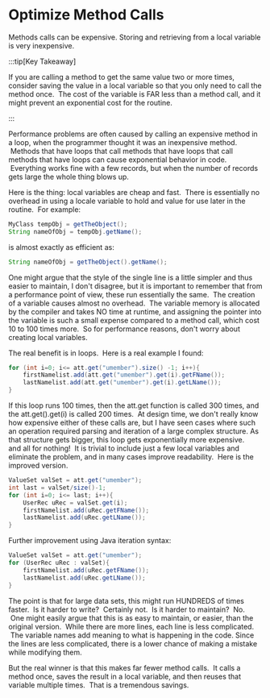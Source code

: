 #  Optimize Method Calls

Methods calls can be expensive. Storing and retrieving from a local variable is very inexpensive.

:::tip[Key Takeaway]

If you are calling a method to get the same value two or more times, consider saving the value in a local variable so that you only need to call the method once.  The cost of the variable is FAR less than a method call, and it might prevent an exponential cost for the routine.

:::

Performance problems are often caused by calling an expensive method in a loop, when the programmer thought it was an inexpensive method.  Methods that have loops that call methods that have loops that call methods that have loops can cause exponential behavior in code.  Everything works fine with a few records, but when the number of records gets large the whole thing blows up.  

Here is the thing: local variables are cheap and fast.  There is essentially no overhead in using a locale variable to hold and value for use later in the routine.  For example:

```java
MyClass tempObj = getTheObject();
String nameOfObj = tempObj.getName();
```

is almost exactly as efficient as:

```java
String nameOfObj = getTheObject().getName();
```


One might argue that the style of the single line is a little simpler and thus easier to maintain, I don't disagree, but it is important to remember that from a performance point of view, these run essentially the same.  The creation of a variable causes almost no overhead.  The variable memory is allocated by the compiler and takes NO time at runtime, and assigning the pointer into the variable is such a small expense compared to a method call, which cost 10 to 100 times more.  So for performance reasons, don't worry about creating local variables.  

The real benefit is in loops.  Here is a real example I found:

```java
for (int i=0; i<= att.get("umember").size() -1; i++){
    firstNamelist.add(att.get("umember").get(i).getFName());
    lastNamelist.add(att.get("umember").get(i).getLName());
}
```

If this loop runs 100 times, then the att.get function is called 300 times, and the att.get().get(i) is called 200 times.  At design time, we don't really know how expensive either of these calls are, but I have seen cases where such an operation required parsing and iteration of a large complex structure. As that structure gets bigger, this loop gets exponentially more expensive.  
and all for nothing!  It is trivial to include just a few local variables and eliminate the problem, and in many cases improve readability.  Here is the improved version.

```java
ValueSet valSet = att.get("umember");
int last = valSet/size()-1;
for (int i=0; i<= last; i++){
    UserRec uRec = valSet.get(i);
    firstNamelist.add(uRec.getFName());
    lastNamelist.add(uRec.getLName());
}
```

Further improvement using Java iteration syntax:

```java
ValueSet valSet = att.get("umember");
for (UserRec uRec : valSet){
    firstNamelist.add(uRec.getFName());
    lastNamelist.add(uRec.getLName());
}
```

The point is that for large data sets, this might run HUNDREDS of times faster.  Is it harder to write?  Certainly not.  Is it harder to maintain?  No.  One might easily argue that this is as easy to maintain, or easier, than the original version.  While there are more lines, each line is less complicated.  The variable names add meaning to what is happening in the code. Since the lines are less complicated, there is a lower chance of making a mistake while modifying them.  

But the real winner is that this makes far fewer method calls.  It calls a method once, saves the result in a local variable, and then reuses that variable multiple times.  That is a tremendous savings.  
